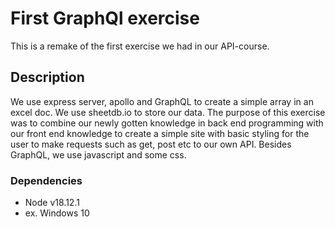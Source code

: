 # First GraphQl exercise

This is a remake of the first exercise we had in our API-course.

## Description

We use express server, apollo and GraphQL to create a simple array in an excel doc. We use sheetdb.io to store our data. The purpose of this exercise was to combine our newly gotten knowledge in back end programming with our front end knowledge to create a simple site with basic styling for the user to make requests such as get, post etc to our own API. Besides GraphQL, we use javascript and some css.

### Dependencies

- Node v18.12.1
- ex. Windows 10
